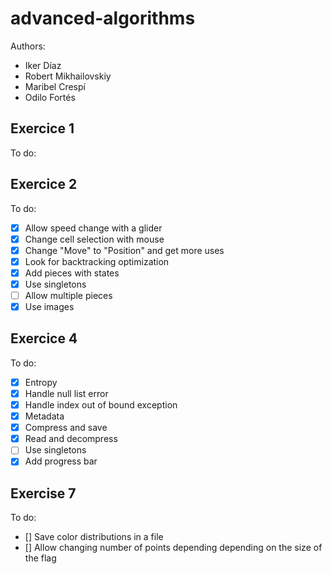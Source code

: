 # advanced-algorithms
Authors:
- Iker Díaz
- Robert Mikhailovskiy
- Maribel Crespí
- Odilo Fortés

## Exercice 1
To do:

## Exercice 2
To do:
- [X] Allow speed change with a glider
- [X] Change cell selection with mouse
- [X] Change "Move" to "Position" and get more uses
- [X] Look for backtracking optimization
- [X] Add pieces with states
- [X] Use singletons
- [ ] Allow multiple pieces
- [X] Use images

## Exercice 4
To do:
- [X] Entropy
- [X] Handle null list error
- [X] Handle index out of bound exception
- [X] Metadata
- [X] Compress and save
- [X] Read and decompress
- [ ] Use singletons
- [X] Add progress bar 

## Exercise 7
To do:
- [] Save color distributions in a file
- [] Allow changing number of points depending depending on the size of the flag
